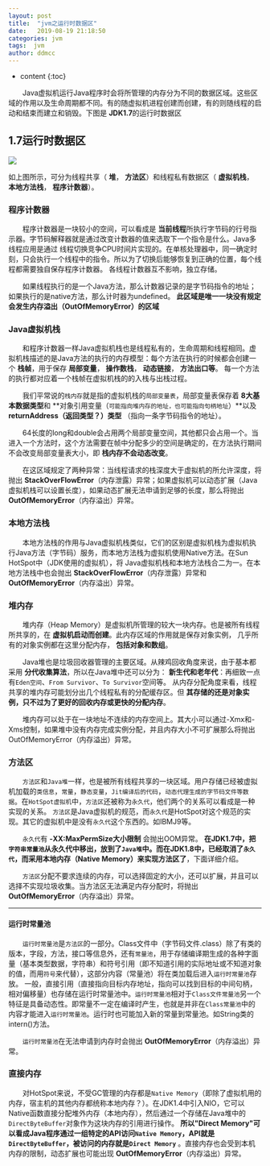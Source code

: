 ```yaml
---
layout: post
title:  "jvm之运行时数据区"
date:   2019-08-19 21:18:50
categories: jvm
tags:  jvm
author: ddmcc
---
```


* content
{:toc}


 　　Java虚拟机运行Java程序时会将所管理的内存分为不同的数据区域。这些区域的作用以及生命周期都不同。有的随虚拟机进程创建而创建，有的则随线程的启动和结束而建立和销毁。下图是 **JDK1.7**的运行时数据区




## 1.7运行时数据区

![](https://i.loli.net/2019/08/19/zjiESkyLQuWcCHD.png)


如上图所示，可分为线程共享（ **堆**， **方法区**）和线程私有数据区（ **虚拟机栈**， **本地方法栈**， **程序计数器**）。


### 程序计数器

　　程序计数器是一块较小的空间，可以看成是 **当前线程**所执行字节码的行号指示器。字节码解释器就是通过改变计数器的值来选取下一个指令是什么。Java多线程应用是通过
线程切换竞争CPU时间片实现的。在单核处理器中，同一确定时刻，只会执行一个线程中的指令。所以为了切换后能够恢复到正确的位置，每个线程都需要独自保存程序计数器。
各线程计数器互不影响，独立存储。

　　如果线程执行的是一个Java方法，那么计数器记录的是字节码指令的地址；如果执行的是native方法，那么计时器为undefined。 **此区域是唯一一块没有规定会发生内存溢出（OutOfMemoryError）的区域**


### Java虚拟机栈

　　和程序计数器一样Java虚拟机栈也是线程私有的，生命周期和线程相同。虚拟机栈描述的是Java方法的执行的内存模型：每个方法在执行的时候都会创建一个 **栈帧**，用于保存 **局部变量**， **操作数栈**， **动态链接**， **方法出口等**。
每一个方法的执行都对应着一个栈帧在虚拟机栈的的入栈与出栈过程。


　　我们平常说的`栈内存`就是指的虚拟机栈的`局部变量表`，局部变量表保存着 **8大基本数据类型**和 **对象引用变量（`可能指向堆内存的地址，也可能指向句柄地址`）**以及 **returnAddress（返回类型？）类型** （指向一条字节码指令的地址）。


　　64长度的long和double会占用两个局部变量空间，其他都只会占用一个。当进入一个方法时，这个方法需要在帧中分配多少的空间是确定的，在方法执行期间不会改变局部变量表大小，即 **栈内存不会动态改变**。


　　在这区域规定了两种异常：当线程请求的栈深度大于虚拟机的所允许深度，将抛出 **StackOverFlowError**（内存泄露）异常；如果虚拟机可以动态扩展（Java虚拟机栈可以设置长度），如果动态扩展无法申请到足够的长度，那么将抛出
**OutOfMemoryError**（内存溢出）异常。


### 本地方法栈

　　本地方法栈的作用与Java虚拟机栈类似，它们的区别是虚拟机栈为虚拟机执行Java方法（字节码）服务，而本地方法栈为虚拟机使用Native方法。在Sun HotSpot中（JDK使用的虚拟机），将
Java虚拟机栈和本地方法栈合二为一。在本地方法栈中也会抛出 **StackOverFlowError**（内存泄露）异常和 **OutOfMemoryError**（内存溢出）异常。


### 堆内存


　　堆内存（Heap Memory）是虚拟机所管理的较大一块内存。也是被所有线程所共享的，在 **虚拟机启动而创建**。此内存区域的作用就是保存对象实例， 几乎所有的对象实例都在这里分配内存， **包括对象和数组**。


　　Java堆也是垃圾回收器管理的主要区域。从辣鸡回收角度来说，由于基本都采用 **分代收集算法**，所以在Java堆中还可以分为： **新生代和老年代**：再细致一点有`Eden空间`、`From Survivor`、`To Survivor`空间等。
从内存分配角度来看，线程共享的堆内存可能划分出几个线程私有的分配缓存区。但 **其存储的还是对象实例，只不过为了更好的回收内存或更快的分配内存**。


　　堆内存可以处于在一块地址不连续的内存空间上。其大小可以通过-Xmx和-Xms控制，如果堆中没有内存完成实例分配，并且内存大小不可扩展那么将抛出OutOfMemoryError（内存溢出）异常。


### 方法区

　　`方法区`和`Java堆`一样，也是被所有线程共享的一块区域。用户存储已经被虚拟机加载的`类信息`，`常量`，`静态变量`，`Jit编译后的代码`，`动态代理生成的字节码文件等数据`。在`HotSpot虚拟机`中，`方法区`还被称为`永久代`，他们两个的关系可以看成是一种实现的关系。
`方法区`是Java虚拟机的规范，而`永久代`是HotSpot对这个规范的实现。其它的虚拟机中是没有`永久代`这个东西的。如IBMJ9等。


　　`永久代`有 **-XX:MaxPermSize大小限制** 会抛出OOM异常。 **在JDK1.7中，把`字符串常量池`从永久代中移出，放到了`Java堆`中。而在JDK1.8中，已经取消了`永久代`，而采用本地内存（Native Memory）来实现方法区了**，下面详细介绍。


　　`方法区`分配不要求连续的内存，可以选择固定的大小，还可以扩展，并且可以选择不实现垃圾收集。当方法区无法满足内存分配时，将抛出 **OutOfMemoryError**（内存溢出）异常。

---
#### 运行时常量池

　　`运行时常量池`是`方法区`的一部分。Class文件中（字节码文件.class）除了有类的版本，字段，方法，接口等信息外，还有`常量池`，用于存储编译期生成的各种字面量（基本类型数据，字符串）和符号引用（即不知道引用的实际地址或不知道对象的值，而用`符号`来代替），这部分内容（常量池）将在类加载后进入`运行时常量池`存放。
一般，直接引用（直接指向目标内存地址，指向可以找到目标的中间句柄，相对偏移量）也存储在运行时常量池中。`运行时常量池`相对于`Class文件常量池`另一个特征是具备动态性。即常量不一定在编译时产生，也就是并非在`Class常量池`中的内容才能进入`运行时常量池`。运行时也可能加入新的常量到常量池。如String类的intern()方法。


　　`运行时常量池`在无法申请到内存时会抛出 **OutOfMemoryError**（内存溢出）异常。


### 直接内存

　　对HotSpot来说，不受GC管理的内存都是`Native Memory`（即除了虚拟机用的内存，宿主机的其他内存都统称本地内存？）。在JDK1.4中引入NIO，它可以Native函数直接分配堆外内存（本地内存），然后通过一个存储在Java堆中的`DirectByteBuffer`对象作为这块内存的引用进行操作。
**所以"Direct Memory"可以看成Java程序通过一组特定的API访问`Native Memory`，API就是`DirectByteBuffer`，被访问的内存就是`Direct Memory`** 。直接内存也会受到本机内存的限制，动态扩展也可能出现 **OutOfMemoryError**（内存溢出）异常。
